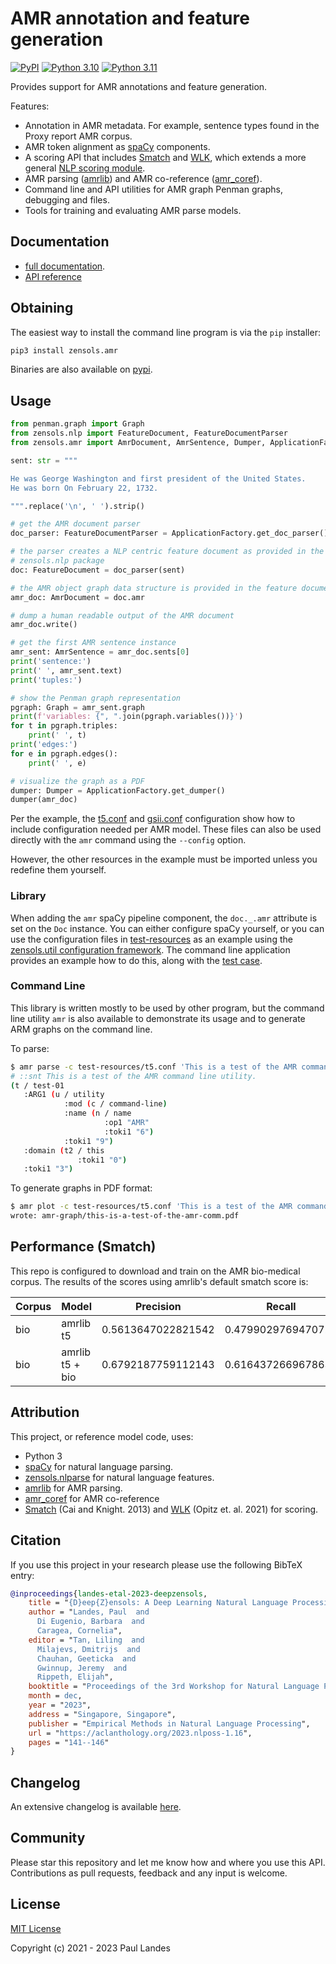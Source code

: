 # AMR annotation and feature generation

[![PyPI][pypi-badge]][pypi-link]
[![Python 3.10][python310-badge]][python310-link]
[![Python 3.11][python311-badge]][python311-link]


Provides support for AMR annotations and feature generation.

Features:
- Annotation in AMR metadata.  For example, sentence types found in the Proxy
  report AMR corpus.
- AMR token alignment as [spaCy] components.
- A scoring API that includes [Smatch] and [WLK], which extends a more general
  [NLP scoring module].
- AMR parsing ([amrlib]) and AMR co-reference ([amr_coref]).
- Command line and API utilities for AMR graph Penman graphs, debugging and
  files.
- Tools for training and evaluating AMR parse models.


## Documentation

* [full documentation](https://plandes.github.io/amr/index.html).
* [API reference](https://plandes.github.io/amr/api.html)


## Obtaining

The easiest way to install the command line program is via the `pip` installer:
```bash
pip3 install zensols.amr
```

Binaries are also available on [pypi].


## Usage

```python
from penman.graph import Graph
from zensols.nlp import FeatureDocument, FeatureDocumentParser
from zensols.amr import AmrDocument, AmrSentence, Dumper, ApplicationFactory

sent: str = """

He was George Washington and first president of the United States.
He was born On February 22, 1732.

""".replace('\n', ' ').strip()

# get the AMR document parser
doc_parser: FeatureDocumentParser = ApplicationFactory.get_doc_parser()

# the parser creates a NLP centric feature document as provided in the
# zensols.nlp package
doc: FeatureDocument = doc_parser(sent)

# the AMR object graph data structure is provided in the feature document
amr_doc: AmrDocument = doc.amr

# dump a human readable output of the AMR document
amr_doc.write()

# get the first AMR sentence instance
amr_sent: AmrSentence = amr_doc.sents[0]
print('sentence:')
print(' ', amr_sent.text)
print('tuples:')

# show the Penman graph representation
pgraph: Graph = amr_sent.graph
print(f'variables: {", ".join(pgraph.variables())}')
for t in pgraph.triples:
    print(' ', t)
print('edges:')
for e in pgraph.edges():
    print(' ', e)

# visualize the graph as a PDF
dumper: Dumper = ApplicationFactory.get_dumper()
dumper(amr_doc)
```

Per the example, the [t5.conf](test-resources/t5.conf) and
[gsii.conf](test-resources/gsii.conf) configuration show how to include
configuration needed per AMR model.  These files can also be used directly with
the `amr` command using the `--config` option.

However, the other resources in the example must be imported unless you
redefine them yourself.


### Library

When adding the `amr` spaCy pipeline component, the `doc._.amr` attribute is
set on the `Doc` instance.  You can either configure spaCy yourself, or you can
use the configuration files in [test-resources](test-resources) as an example
using the [zensols.util configuration framework].  The command line application
provides an example how to do this, along with the [test
case](test/python/test_amr.py).


### Command Line

This library is written mostly to be used by other program, but the command
line utility `amr` is also available to demonstrate its usage and to generate
ARM graphs on the command line.

To parse:
```bash
$ amr parse -c test-resources/t5.conf 'This is a test of the AMR command line utility.'
# ::snt This is a test of the AMR command line utility.
(t / test-01
   :ARG1 (u / utility
			:mod (c / command-line)
			:name (n / name
					 :op1 "AMR"
					 :toki1 "6")
			:toki1 "9")
   :domain (t2 / this
			   :toki1 "0")
   :toki1 "3")
```

To generate graphs in PDF format:
```bash
$ amr plot -c test-resources/t5.conf 'This is a test of the AMR command line utility.'
wrote: amr-graph/this-is-a-test-of-the-amr-comm.pdf
```

## Performance (Smatch)

This repo is configured to download and train on the AMR bio-medical corpus.
The results of the scores using amrlib's default smatch score is:

| Corpus | Model           | Precision          | Recall             | F-score             |
|--------|-----------------|--------------------|--------------------|---------------------|
| bio    | amrlib t5       | 0.5613647022821542 | 0.4799029769470724 | 0.5174473330001563  |
| bio    | amrlib t5 + bio | 0.6792187759112143 | 0.6164372669678633 | 0.6463069704295633  |



## Attribution

This project, or reference model code, uses:

* Python 3
* [spaCy] for natural language parsing.
* [zensols.nlparse] for natural language features.
* [amrlib] for AMR parsing.
* [amr_coref] for AMR co-reference
* [Smatch] (Cai and Knight. 2013) and [WLK] (Opitz et. al. 2021) for scoring.


## Citation

If you use this project in your research please use the following BibTeX entry:

```bibtex
@inproceedings{landes-etal-2023-deepzensols,
	title = "{D}eep{Z}ensols: A Deep Learning Natural Language Processing Framework for Experimentation and Reproducibility",
	author = "Landes, Paul  and
	  Di Eugenio, Barbara  and
	  Caragea, Cornelia",
	editor = "Tan, Liling  and
	  Milajevs, Dmitrijs  and
	  Chauhan, Geeticka  and
	  Gwinnup, Jeremy  and
	  Rippeth, Elijah",
	booktitle = "Proceedings of the 3rd Workshop for Natural Language Processing Open Source Software (NLP-OSS 2023)",
	month = dec,
	year = "2023",
	address = "Singapore, Singapore",
	publisher = "Empirical Methods in Natural Language Processing",
	url = "https://aclanthology.org/2023.nlposs-1.16",
	pages = "141--146"
}
```


## Changelog

An extensive changelog is available [here](CHANGELOG.md).


## Community

Please star this repository and let me know how and where you use this API.
Contributions as pull requests, feedback and any input is welcome.


## License

[MIT License](LICENSE.md)

Copyright (c) 2021 - 2023 Paul Landes


<!-- links -->
[pypi]: https://pypi.org/project/zensols.amr/
[pypi-link]: https://pypi.python.org/pypi/zensols.amr
[pypi-badge]: https://img.shields.io/pypi/v/zensols.amr.svg
[python37-badge]: https://img.shields.io/badge/python-3.7-blue.svg
[python37-link]: https://www.python.org/downloads/release/python-370
[python38-badge]: https://img.shields.io/badge/python-3.8-blue.svg
[python38-link]: https://www.python.org/downloads/release/python-380
[python310-badge]: https://img.shields.io/badge/python-3.10-blue.svg
[python310-link]: https://www.python.org/downloads/release/python-3100
[python311-badge]: https://img.shields.io/badge/python-3.11-blue.svg
[python311-link]: https://www.python.org/downloads/release/python-3110

[spaCy]: https://spacy.io
[amrlib]: https://github.com/bjascob/amrlib
[amr_coref]: https://github.com/bjascob/amr_coref
[Smatch]: https://github.com/snowblink14/smatch
[WLK]: https://github.com/flipz357/weisfeiler-leman-amr-metrics
[zensols.nlparse]: https://github.com/plandes/nlparse
[zensols.util configuration framework]: https://plandes.github.io/util/doc/config.html
[NLP scoring module]: https://plandes.github.io/nlparse/api/zensols.nlp.html#zensols-nlp-score
